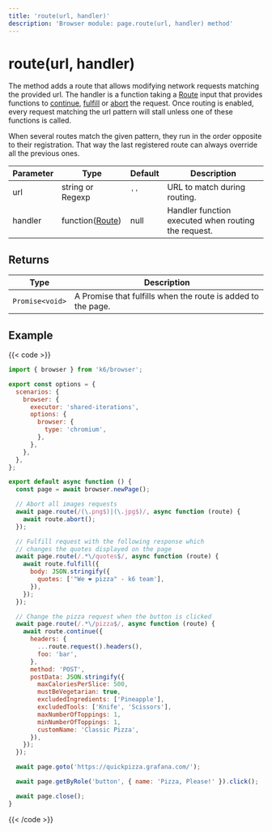 ```yaml
---
title: 'route(url, handler)'
description: 'Browser module: page.route(url, handler) method'
---
```


# route(url, handler)

The method adds a route that allows modifying network requests matching the provided url. The handler is a function taking a [Route](https://grafana.com/docs/k6/<K6_VERSION>/javascript-api/k6-browser/route/) input that provides functions to [continue](https://grafana.com/docs/k6/<K6_VERSION>/javascript-api/k6-browser/route/continue), [fulfill](https://grafana.com/docs/k6/<K6_VERSION>/javascript-api/k6-browser/route/fulfill) or [abort](https://grafana.com/docs/k6/<K6_VERSION>/javascript-api/k6-browser/route/abort) the request. Once routing is enabled, every request matching the url pattern will stall unless one of these functions is called.

When several routes match the given pattern, they run in the order opposite to their registration. That way the last registered route can always override all the previous ones.

| Parameter | Type                                                                                         | Default | Description                                         |
| --------- | -------------------------------------------------------------------------------------------- | ------- | --------------------------------------------------- |
| url       | string or Regexp                                                                             | `''`    | URL to match during routing.                        |
| handler   | function([Route](https://grafana.com/docs/k6/<K6_VERSION>/javascript-api/k6-browser/route/)) | null    | Handler function executed when routing the request. |

## Returns

| Type            | Description                                                  |
| --------------- | ------------------------------------------------------------ |
| `Promise<void>` | A Promise that fulfills when the route is added to the page. |

## Example

{{< code >}}

<!-- md-k6:skip -->

```javascript
import { browser } from 'k6/browser';

export const options = {
  scenarios: {
    browser: {
      executor: 'shared-iterations',
      options: {
        browser: {
          type: 'chromium',
        },
      },
    },
  },
};

export default async function () {
  const page = await browser.newPage();

  // Abort all images requests
  await page.route(/(\.png$)|(\.jpg$)/, async function (route) {
    await route.abort();
  });

  // Fulfill request with the following response which
  // changes the quotes displayed on the page
  await page.route(/.*\/quotes$/, async function (route) {
    await route.fulfill({
      body: JSON.stringify({
        quotes: ['"We ❤️ pizza" - k6 team'],
      }),
    });
  });

  // Change the pizza request when the button is clicked
  await page.route(/.*\/pizza$/, async function (route) {
    await route.continue({
      headers: {
        ...route.request().headers(),
        foo: 'bar',
      },
      method: 'POST',
      postData: JSON.stringify({
        maxCaloriesPerSlice: 500,
        mustBeVegetarian: true,
        excludedIngredients: ['Pineapple'],
        excludedTools: ['Knife', 'Scissors'],
        maxNumberOfToppings: 1,
        minNumberOfToppings: 1,
        customName: 'Classic Pizza',
      }),
    });
  });

  await page.goto('https://quickpizza.grafana.com/');

  await page.getByRole('button', { name: 'Pizza, Please!' }).click();

  await page.close();
}
```

{{< /code >}}
